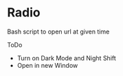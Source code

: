 # Radio
Bash script to open url at given time

ToDo
- Turn on Dark Mode and Night Shift
- Open in new Window
